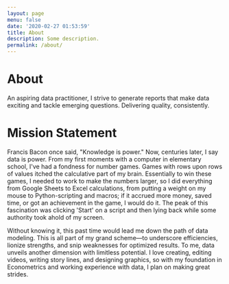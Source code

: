 ```yaml
---
layout: page
menu: false
date: '2020-02-27 01:53:59'
title: About
description: Some description.
permalink: /about/
---
```


<!-- <img class="img-rounded" src="/assets/img/uploads/profile.png" alt="Rikesh Patel" width="200"> -->

# About
An aspiring data practitioner, I strive to generate reports that make data exciting and tackle emerging questions. Delivering quality, consistently.

# Mission Statement
Francis Bacon once said, "Knowledge is power." Now, centuries later, I say data is power. From my first moments with a computer in elementary school, I've had a fondness for number games. Games with rows upon rows of values itched the calculative part of my brain. Essentially to win these games, I needed to work to make the numbers larger, so I did everything from Google Sheets to Excel calculations, from putting a weight on my mouse to Python-scripting and macros; if it accrued more money, saved time, or got an achievement in the game, I would do it. The peak of this fascination was clicking 'Start' on a script and then lying back while some authority took ahold of my screen.

Without knowing it, this past time would lead me down the path of data modeling. This is all part of my grand scheme—to underscore efficiencies, lionize strengths, and snip weaknesses for optimized results. To me, data unveils another dimension with limitless potential. I love creating, editing videos, writing story lines, and designing graphics, so with my foundation in Econometrics and working experience with data, I plan on making great strides.
